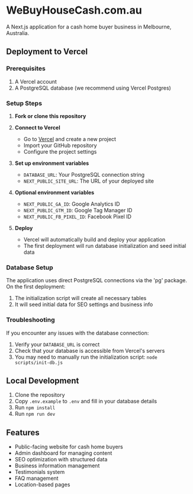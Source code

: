# WeBuyHouseCash.com.au

A Next.js application for a cash home buyer business in Melbourne, Australia.

## Deployment to Vercel

### Prerequisites

1. A Vercel account
2. A PostgreSQL database (we recommend using Vercel Postgres)

### Setup Steps

1. **Fork or clone this repository**

2. **Connect to Vercel**
   - Go to [Vercel](https://vercel.com) and create a new project
   - Import your GitHub repository
   - Configure the project settings

3. **Set up environment variables**
   - `DATABASE_URL`: Your PostgreSQL connection string
   - `NEXT_PUBLIC_SITE_URL`: The URL of your deployed site

4. **Optional environment variables**
   - `NEXT_PUBLIC_GA_ID`: Google Analytics ID
   - `NEXT_PUBLIC_GTM_ID`: Google Tag Manager ID
   - `NEXT_PUBLIC_FB_PIXEL_ID`: Facebook Pixel ID

5. **Deploy**
   - Vercel will automatically build and deploy your application
   - The first deployment will run database initialization and seed initial data

### Database Setup

The application uses direct PostgreSQL connections via the 'pg' package. On the first deployment:

1. The initialization script will create all necessary tables
2. It will seed initial data for SEO settings and business info

### Troubleshooting

If you encounter any issues with the database connection:

1. Verify your `DATABASE_URL` is correct
2. Check that your database is accessible from Vercel's servers
3. You may need to manually run the initialization script: `node scripts/init-db.js`

## Local Development

1. Clone the repository
2. Copy `.env.example` to `.env` and fill in your database details
3. Run `npm install`
4. Run `npm run dev`

## Features

- Public-facing website for cash home buyers
- Admin dashboard for managing content
- SEO optimization with structured data
- Business information management
- Testimonials system
- FAQ management
- Location-based pages

